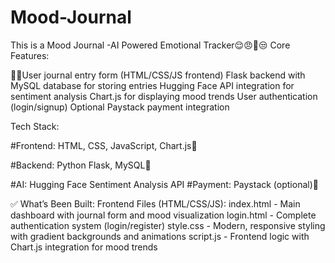 # Mood-Journal
This is a Mood Journal -AI Powered Emotional Tracker😌😠😬😒
Core Features:

👨‍💻User journal entry form (HTML/CSS/JS frontend)
Flask backend with MySQL database for storing entries
Hugging Face API integration for sentiment analysis
Chart.js for displaying mood trends
User authentication (login/signup)
Optional Paystack payment integration

Tech Stack:

#Frontend: HTML, CSS, JavaScript, Chart.js🐥

#Backend: Python Flask, MySQL🐍

#AI: Hugging Face Sentiment Analysis API
#Payment: Paystack (optional)💸










✅ What’s Been Built:
Frontend Files (HTML/CSS/JS):
index.html - Main dashboard with journal form and mood visualization
login.html - Complete authentication system (login/register)
style.css - Modern, responsive styling with gradient backgrounds and animations
script.js - Frontend logic with Chart.js integration for mood trends
